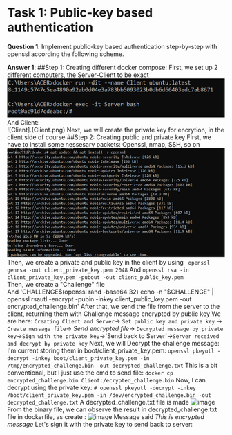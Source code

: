 # Task 1: Public-key based authentication 
**Question 1**: 
Implement public-key based authentication step-by-step with openssl according the following scheme.


**Answer 1**:
##Step 1: Creating different docker compose:
First, we set up 2 different computers, the Server-Client to be exact
![Server](image.png)
And Client:<br>
![Client].(Client.png)
Next, we will create the private key for encrytion, in the client side of course
##Step 2: Creating public and private key 
First, we have to install some nessesary packets: Openssl, nmap, SSH, so on
![Installing](InstallSSL.PNG)
Then, we create a private and public key in the client by using
` openssl genrsa -out client_private_key.pem 2048`
And `openssl rsa -in client_private_key.pem -pubout -out client_public_key.pem`<br>
Then, we create a "Challenge" file<br>
And 'CHALLENGE$(openssl rand -base64 32) echo -n "$CHALLENGE" | openssl rsautl -encrypt -pubin -inkey client_public_key.pem -out encrypted_challenge.bin'
After that, we send the file from the server to the client, returning them with Challenge message encrypted by public key
We are here: `Creating Client and Server`-> `Set public key and private key` -> `Create message file`-> *Send encrypted file*-> `Decrypted message by private key`->`Sign with the private key`->'Send back to Server'->`Server received and decrypt by private key`
Next, we will Decrypt the challenge message:
I'm current storing them in boot/client_private_key.pem:
`openssl pkeyutl -decrypt -inkey boot/client_private_key.pem -in /tmp/encrypted_challenge.bin -out decrypted_challenge.txt`
This is a bit conventional, but I just use the cmd to send file:
`docker cp encrypted_challenge.bin Client:/ecrypted_challenge.bin`
Now, I can decrypt using the private key:
`# openssl pkeyutl -decrypt -inkey /boot/client_private_key.pem -in /dev/encrypted_challenge.bin -out decrypted_challenge.txt`
A decrypted_challenge.txt file is made
![image](https://github.com/user-attachments/assets/b9baf5e7-39f0-4471-87f7-2f0112e48c1d)
From the binary file, we can observe the result in decrypted_challenge.txt file in dockerfile, as create :
![image](https://github.com/user-attachments/assets/6e032612-e89f-41d0-9bc9-d32a80601b74)
Message said *This is encrypted message* 
Let's sign it with the private key to send back to server:


